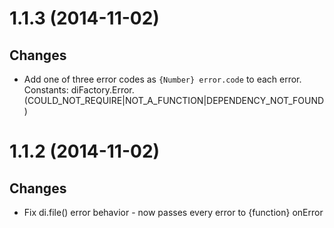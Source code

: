 # 1.1.3 (2014-11-02)

## Changes

- Add one of three error codes as `{Number} error.code` to each error. Constants: diFactory.Error.(COULD_NOT_REQUIRE|NOT_A_FUNCTION|DEPENDENCY_NOT_FOUND)

# 1.1.2 (2014-11-02)

## Changes

- Fix di.file() error behavior - now passes every error to {function} onError